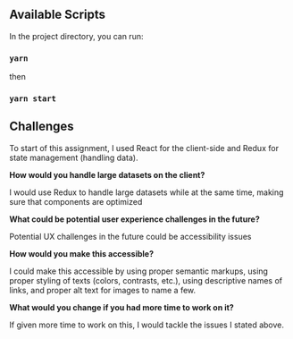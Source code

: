 ## Available Scripts

In the project directory, you can run:

### `yarn`

then

### `yarn start`


## Challenges
To start of this assignment, I used React for the client-side and Redux for state management (handling data).

**How would you handle large datasets on the client?**

I would use Redux to handle large datasets while at the same time, making sure that components are optimized

**What could be potential user experience challenges in the future?**

Potential UX challenges in the future could be accessibility issues

**How would you make this accessible?**

I could make this accessible by using proper semantic markups, using proper styling of texts (colors, contrasts, etc.), using descriptive names of links, and proper alt text for images to name a few.

**What would you change if you had more time to work on it?**

If given more time to work on this, I would tackle the issues I stated above.
